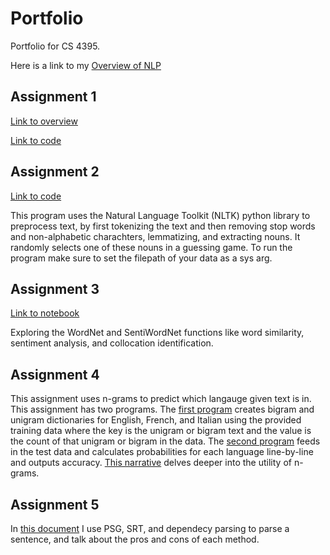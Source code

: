 # Portfolio
Portfolio for CS 4395.

Here is a link to my [Overview of NLP](https://github.com/TediDika/Portfolio/blob/2e020b2ac6798997eac8dca945fe975800562157/Overview%20of%20NLP.pdf)


## Assignment 1

[Link to overview](https://github.com/TediDika/Portfolio/blob/main/Homework1/Overview%20of%20Assignment%201.pdf)

[Link to code](https://github.com/TediDika/Portfolio/blob/main/Homework1/Homework1_txd190008.py)

## Assignment 2
[Link to code](https://github.com/TediDika/Portfolio/blob/main/Homework2/Homework2_txd190008.py)

This program uses the Natural Language Toolkit (NLTK) python library to preprocess text, by first tokenizing the text and then removing stop words and non-alphabetic charachters, lemmatizing, and extracting nouns. It randomly selects one of these nouns in a guessing game. To run the program make sure to set the filepath of your data as a sys arg.

## Assignment 3
[Link to notebook](https://github.com/TediDika/Portfolio/blob/main/Homework3.ipynb)

Exploring the WordNet and SentiWordNet functions like word similarity, sentiment analysis, and collocation identification.

## Assignment 4
This assignment uses n-grams to predict which langauge given text is in. This assignment has two programs. The [first program](https://github.com/TediDika/Portfolio/blob/main/Homework4/program1.py) creates bigram and unigram dictionaries for English, French, and Italian using the provided training data where the key is the unigram or bigram text and the value is the count of that unigram or bigram in the data. The [second program](https://github.com/TediDika/Portfolio/blob/main/Homework4/program2.py) feeds in the test data and calculates probabilities for each language line-by-line and outputs accuracy. [This narrative](https://github.com/TediDika/Portfolio/blob/main/Homework4/Assignment%204%20-%20Narrative.pdf) delves deeper into the utility of n-grams.

## Assignment 5
In [this document](https://github.com/TediDika/Portfolio/blob/main/Homework5/parsing.pdf) I use PSG, SRT, and dependecy parsing to parse a sentence, and talk about the pros and cons of each method.
